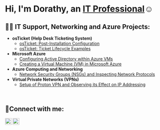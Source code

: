 <h1>Hi, I'm Dorathy, an <a href="https://linkedin.com/in/dorathyofoha">IT Professional</a>☺</h1>

<h2>👨‍💻 IT Support, Networking and Azure Projects:</h2>

- <b>osTicket (Help Desk Ticketing System)</b>
  - [osTicket: Post-Installation Configuration](https://github.com/dorathyofoha/osticket-post-install-config)
  - [osTicket: Ticket Lifecycle Examples](https://github.com/dorathyofoha/ticket-lifecycle)
- <b>Microsoft Azure</b>
  - [Configuring Active Directory within Azure VMs](https://github.com/dorathyofoha/configure-ad)
  - [Creating a Virtual Machine (VM) in Microsoft Azure](https://github.com/dorathyofoha/create-azure-vm)
- <b>Azure Computing and Networking</b>
  - [Network Security Groups (NSGs) and Inspecting Network Protocols](https://github.com/dorathyofoha/azure-network-protocols)
- <b>Virtual Private Networks (VPNs)</b>
  - [Setup of Proton VPN and Observing its Effect on IP Addressing](https://github.com/dorathyofoha/vpn-usage)

<br />

<h2>🤳Connect with me:</h2>


[<img align="left" alt="dorathyofoha | LinkedIn" width="22px" src="https://cdn.jsdelivr.net/npm/simple-icons@v3/icons/linkedin.svg" />][linkedin]
[<img align="left" alt="dorathyofoha | Instagram" width="22px" src="https://cdn.jsdelivr.net/npm/simple-icons@v3/icons/instagram.svg" />][instagram]

[instagram]: https://www.instagram.com/dorathyofoha
[linkedin]: https://linkedin.com/in/dorathyofoha
